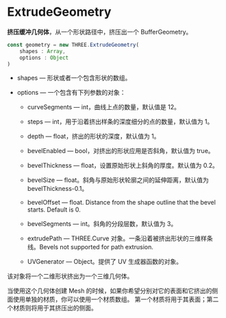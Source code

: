 # ExtrudeGeometry

**挤压缓冲几何体**，从一个形状路径中，挤压出一个 BufferGeometry。

```js
const geometry = new THREE.ExtrudeGeometry(
    shapes : Array,
    options : Object
)
```

-   shapes — 形状或者一个包含形状的数组。

-   options — 一个包含有下列参数的对象：

    -   curveSegments — int，曲线上点的数量，默认值是 12。

    -   steps — int，用于沿着挤出样条的深度细分的点的数量，默认值为 1。

    -   depth — float，挤出的形状的深度，默认值为 1。

    -   bevelEnabled — bool，对挤出的形状应用是否斜角，默认值为 true。

    -   bevelThickness — float，设置原始形状上斜角的厚度。默认值为 0.2。

    -   bevelSize — float。斜角与原始形状轮廓之间的延伸距离，默认值为 bevelThickness-0.1。

    -   bevelOffset — float. Distance from the shape outline that the bevel starts. Default is 0.

    -   bevelSegments — int。斜角的分段层数，默认值为 3。

    -   extrudePath — THREE.Curve 对象。一条沿着被挤出形状的三维样条线。Bevels not supported for path extrusion.

    -   UVGenerator — Object。提供了 UV 生成器函数的对象。

该对象将一个二维形状挤出为一个三维几何体。

当使用这个几何体创建 Mesh 的时候，如果你希望分别对它的表面和它挤出的侧面使用单独的材质，你可以使用一个材质数组。 第一个材质将用于其表面；第二个材质则将用于其挤压出的侧面。

<MyIframe src="https://xarzhi.github.io/geometry/index.html#ExtrudeGeometry"></MyIframe>